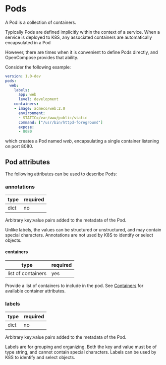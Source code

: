 # Pods

A Pod is a collection of containers. 

Typically Pods are defined implicitly within the context of a service. When a service is deployed to K8S, any associated containers are automatically encapsulated in a Pod

However, there are times when it is convenient to define Pods directly, and OpenCompose provides that ability. 

Consider the following example:

```yml
version: 1.0-dev
pods:
  web:
    labels:
      app: web
      level: development
    containers:
    - image: acmeco/web:2.0
      environment:
      - STATIC=/var/www/public/static
      command: ["/usr/bin/httpd-foreground"]
      expose:
      - 8080
```

which creates a Pod named *web*, encapsulating a single container listening on port 8080.


## Pod attributes 

The following attributes can be used to describe Pods:


### annotations

| type | required |
|------|----------|
| dict |    no    | 

Arbitrary key:value pairs added to the metadata of the Pod.

Unlike labels, the values can be structured or unstructured, and may contain special characters. Annotations are not used by K8S to identify or select objects.


#### containers

| type                | required |
|---------------------|----------| 
| list of containers  |    yes   |

Provide a list of containers to include in the pod. See [Containers](#containers) for available container attributes.


### labels

| type | required |
|------|----------|
| dict |    no    | 

Arbitrary key:value pairs added to the metadata of the Pod.

Labels are for grouping and organizing. Both the key and value must be of type string, and cannot contain special characters. Labels can be used by K8S to identify and select objects. 


